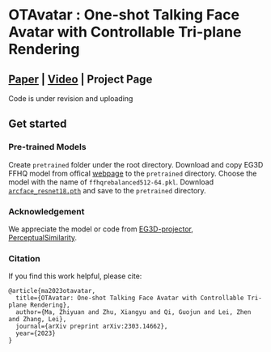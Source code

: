 # OTAvatar : One-shot Talking Face Avatar with Controllable Tri-plane Rendering
## [Paper](https://arxiv.org/abs/2303.14662) | [Video](https://youtu.be/qpIoMYFr7Aw) | Project Page 

Code is under revision and uploading


## Get started
### Pre-trained Models
Create `pretrained` folder under the root directory. 
Download and copy EG3D FFHQ model from offical [webpage](https://catalog.ngc.nvidia.com/orgs/nvidia/teams/research/models/eg3d) to the `pretrained` directory. Choose the model with the name of `ffhqrebalanced512-64.pkl`.
Download [`arcface_resnet18.pth`](https://github.com/ronghuaiyang/arcface-pytorch) and save to the `pretrained` directory.




### Acknowledgement
We appreciate the model or code from [EG3D-projector](https://github.com/oneThousand1000/EG3D-projector), [PerceptualSimilarity](https://github.com/richzhang/PerceptualSimilarity).

### Citation
If you find this work helpful, please cite:
```
@article{ma2023otavatar,
  title={OTAvatar: One-shot Talking Face Avatar with Controllable Tri-plane Rendering},
  author={Ma, Zhiyuan and Zhu, Xiangyu and Qi, Guojun and Lei, Zhen and Zhang, Lei},
  journal={arXiv preprint arXiv:2303.14662},
  year={2023}
}
```

